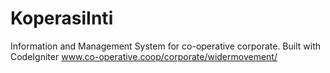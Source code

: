 # KoperasiInti

Information and Management System for co-operative corporate.
Built with CodeIgniter
www.co-operative.coop/corporate/widermovement/
